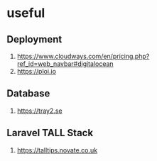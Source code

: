 # useful

## Deployment
1. https://www.cloudways.com/en/pricing.php?ref_id=web_navbar#digitalocean
2. https://ploi.io

## Database
1. https://tray2.se

## Laravel TALL Stack
1. https://talltips.novate.co.uk
